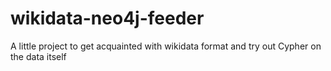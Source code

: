 # wikidata-neo4j-feeder
A little project to get acquainted with wikidata format and try out Cypher on the data itself
